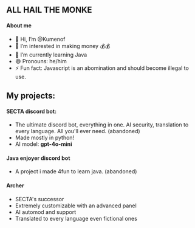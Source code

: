 ## **ALL HAIL THE MONKE**
#### About me
- 👋 Hi, I’m @Kumenof
- 👀 I’m interested in making money 💰💰
- 🌱 I’m currently learning Java
- 😄 Pronouns: he/him
- ⚡ Fun fact: Javascript is an abomination and should become illegal to use.

## My projects:
#### **SECTA discord bot**:
  - The ultimate discord bot, everything in one. AI security, translation to every language. All you'll ever need. (abandoned)
  - Made mostly in python!
  - AI model: **gpt-4o-mini**
#### **Java enjoyer discord bot**
  - A project i made 4fun to learn java. (abandoned)
#### **Archer**
  - SECTA's successor
  - Extremely customizable with an advanced panel
  - AI automod and support
  - Translated to every language even fictional ones


<!---
Kumenof/Kumenof is a ✨ special ✨ repository because its `README.md` (this file) appears on your GitHub profile.
You can click the Preview link to take a look at your changes.
--->
